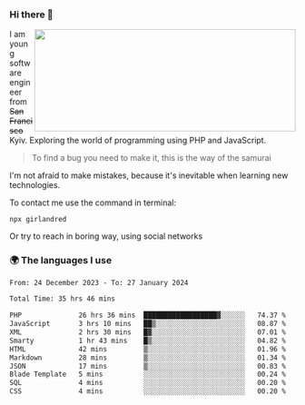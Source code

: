 ### Hi there 👋  

<img align='right' src="https://github-readme-stats.vercel.app/api?username=girlandred&count_private=true&show_icons=true&include_all_commits=true&hide_rank=true&hide_title=true&theme=buefy&card_width=300" width=460 height=180>


I am young software engineer from ~~San Francisco~~ Kyiv. Exploring the world of programming using PHP and JavaScript.


> To find a bug you need to make it, this is the way of the samurai



I'm not afraid to make mistakes, because it's inevitable when learning new technologies.

To contact me use the command in terminal:

```
npx girlandred
```

Or try to reach in boring way, using social networks


### 🌍 The languages I use

<!--START_SECTION:waka-->

```txt
From: 24 December 2023 - To: 27 January 2024

Total Time: 35 hrs 46 mins

PHP              26 hrs 36 mins  ██████████████████▓░░░░░░   74.37 %
JavaScript       3 hrs 10 mins   ██▒░░░░░░░░░░░░░░░░░░░░░░   08.87 %
XML              2 hrs 30 mins   █▓░░░░░░░░░░░░░░░░░░░░░░░   07.01 %
Smarty           1 hr 43 mins    █▒░░░░░░░░░░░░░░░░░░░░░░░   04.82 %
HTML             42 mins         ▒░░░░░░░░░░░░░░░░░░░░░░░░   01.96 %
Markdown         28 mins         ▒░░░░░░░░░░░░░░░░░░░░░░░░   01.34 %
JSON             17 mins         ▒░░░░░░░░░░░░░░░░░░░░░░░░   00.83 %
Blade Template   5 mins          ░░░░░░░░░░░░░░░░░░░░░░░░░   00.24 %
SQL              4 mins          ░░░░░░░░░░░░░░░░░░░░░░░░░   00.20 %
CSS              4 mins          ░░░░░░░░░░░░░░░░░░░░░░░░░   00.20 %
```

<!--END_SECTION:waka-->
